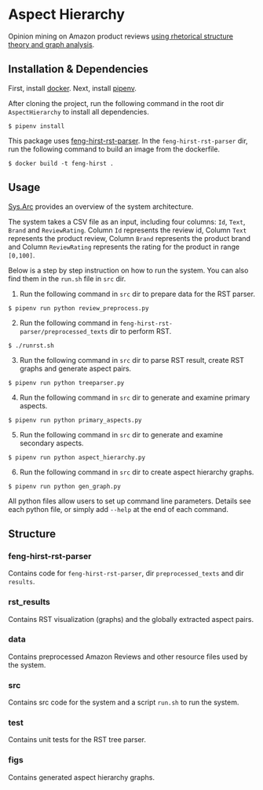 # Aspect Hierarchy
Opinion mining on Amazon product reviews [using rhetorical structure theory and graph analysis](https://arxiv.org/abs/1909.01800).

## Installation & Dependencies 
First, install [docker](https://www.docker.com/). Next, install [pipenv](https://pipenv-fork.readthedocs.io/en/latest/install.html).

After cloning the project, run the following command in the root dir `AspectHierarchy` to install all dependencies.
```
$ pipenv install
```
This package uses [feng-hirst-rst-parser](https://github.com/arne-cl/feng-hirst-rst-parser). In the `feng-hirst-rst-parser`  dir, run the following command to build an image from the dockerfile.
```
$ docker build -t feng-hirst .
```
## Usage
[Sys.Arc](https://github.com/xinru1414/AspectHierarchy/blob/master/SysArc.svg) provides an overview of the system architecture.

The system takes a CSV file as an input, including four columns: `Id`, `Text`, `Brand` and `ReviewRating`. Column `Id` represents the review id, Column `Text` represents the product review, Column `Brand` represents the product brand and Column `ReviewRating` represents the rating for the product in range `[0,100]`.

Below is a step by step instruction on how to run the system. You can also find them in the `run.sh` file in `src` dir.

1. Run the following command in `src` dir to prepare data for the RST parser.
```
$ pipenv run python review_preprocess.py
```
2. Run the following command in `feng-hirst-rst-parser/preprocessed_texts` dir to perform RST.
```
$ ./runrst.sh
```
3. Run the following command in `src` dir to parse RST result, create RST graphs and generate aspect pairs.
```
$ pipenv run python treeparser.py
```
4. Run the following command in `src` dir to generate and examine primary aspects.
```
$ pipenv run python primary_aspects.py
```
5. Run the following command in `src` dir to generate and examine secondary aspects.
```
$ pipenv run python aspect_hierarchy.py
```
6. Run the following command in `src` dir to create aspect hierarchy graphs.
```
$ pipenv run python gen_graph.py
```
All python files allow users to set up command line parameters. Details see each python file, or simply add `--help` at the end of each command.

## Structure
### feng-hirst-rst-parser
Contains code for `feng-hirst-rst-parser`, dir `preprocessed_texts` and dir `results`.
### rst_results
Contains RST visualization (graphs) and the globally extracted aspect pairs.
### data
Contains preprocessed Amazon Reviews and other resource files used by the system.
### src
Contains src code for the system and a script `run.sh` to run the system.
### test
Contains unit tests for the RST tree parser.
### figs
Contains generated aspect hierarchy graphs.

